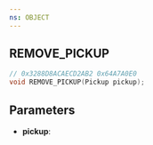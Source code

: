 ```yaml
---
ns: OBJECT
---
```

## REMOVE_PICKUP

```c
// 0x3288D8ACAECD2AB2 0x64A7A0E0
void REMOVE_PICKUP(Pickup pickup);
```


## Parameters
* **pickup**: 

